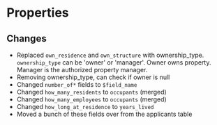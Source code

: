 # Properties

## Changes
* Replaced `own_residence` and `own_structure` with ownership_type. `ownership_type` can be 'owner' or 'manager'. Owner owns property. Manager is the authorized property manager.
* Removing ownership_type, can check if owner is null
* Changed `number_of*` fields to `$field_name`
* Changed `how_many_residents` to `occupants` (merged)
* Changed `how_many_employees` to `occupants` (merged)
* Changed `how_long_at_residence` to `years_lived`
* Moved a bunch of these fields over from the applicants table
